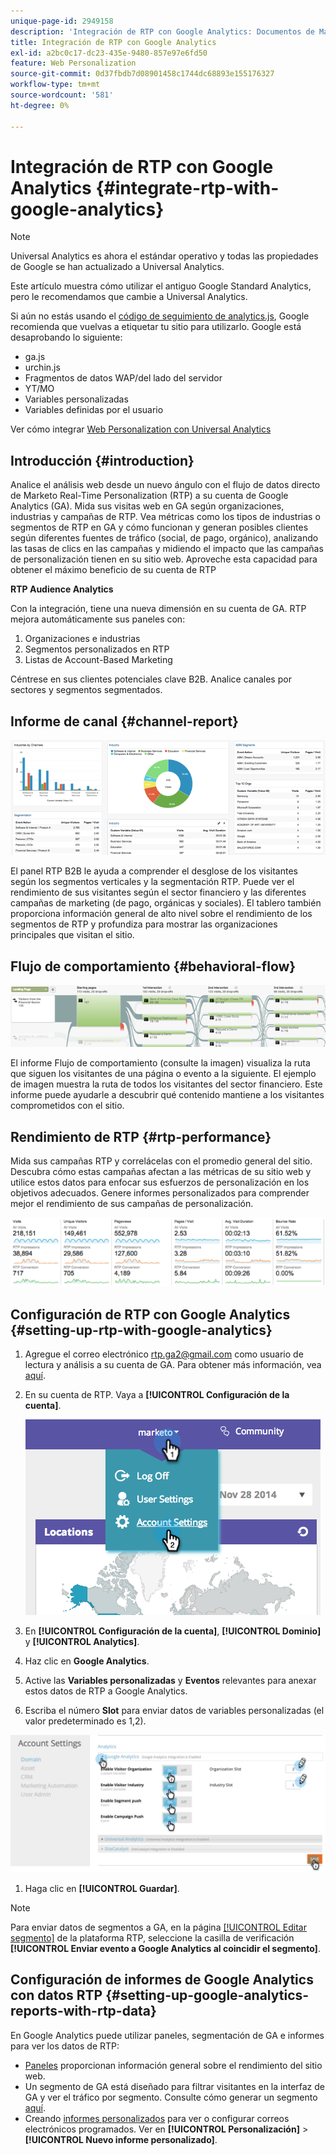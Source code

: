 ```yaml
---
unique-page-id: 2949158
description: 'Integración de RTP con Google Analytics: Documentos de Marketo: documentación del producto'
title: Integración de RTP con Google Analytics
exl-id: a2bc0c17-dc23-435e-9480-857e97e6fd50
feature: Web Personalization
source-git-commit: 0d37fbdb7d08901458c1744dc68893e155176327
workflow-type: tm+mt
source-wordcount: '581'
ht-degree: 0%

---
```


# Integración de RTP con Google Analytics {#integrate-rtp-with-google-analytics}

>[!NOTE]
>
>Universal Analytics es ahora el estándar operativo y todas las propiedades de Google se han actualizado a Universal Analytics.
>
>Este artículo muestra cómo utilizar el antiguo Google Standard Analytics, pero le recomendamos que cambie a Universal Analytics.
>
>Si aún no estás usando el [código de seguimiento de analytics.js](https://developers.google.com/analytics/devguides/collection/analyticsjs/), Google recomienda que vuelvas a etiquetar tu sitio para utilizarlo. Google está desaprobando lo siguiente:
>
>* ga.js
>* urchin.js
>* Fragmentos de datos WAP/del lado del servidor
>* YT/MO
>* Variables personalizadas
>* Variables definidas por el usuario
>
>Ver cómo integrar [Web Personalization con Universal Analytics](/help/marketo/product-docs/web-personalization/reporting-for-web-personalization/web-analytics-integrations/integrate-rtp-with-google-universal-analytics.md)

## Introducción {#introduction}

Analice el análisis web desde un nuevo ángulo con el flujo de datos directo de Marketo Real-Time Personalization (RTP) a su cuenta de Google Analytics (GA). Mida sus visitas web en GA según organizaciones, industrias y campañas de RTP. Vea métricas como los tipos de industrias o segmentos de RTP en GA y cómo funcionan y generan posibles clientes según diferentes fuentes de tráfico (social, de pago, orgánico), analizando las tasas de clics en las campañas y midiendo el impacto que las campañas de personalización tienen en su sitio web. Aproveche esta capacidad para obtener el máximo beneficio de su cuenta de RTP

**RTP Audience Analytics**

Con la integración, tiene una nueva dimensión en su cuenta de GA. RTP mejora automáticamente sus paneles con:

1. Organizaciones e industrias
1. Segmentos personalizados en RTP
1. Listas de Account-Based Marketing

Céntrese en sus clientes potenciales clave B2B. Analice canales por sectores y segmentos segmentados.

## Informe de canal {#channel-report}

![](assets/image2014-11-28-16-3a39-3a28.png)

El panel RTP B2B le ayuda a comprender el desglose de los visitantes según los segmentos verticales y la segmentación RTP. Puede ver el rendimiento de sus visitantes según el sector financiero y las diferentes campañas de marketing (de pago, orgánicas y sociales). El tablero también proporciona información general de alto nivel sobre el rendimiento de los segmentos de RTP y profundiza para mostrar las organizaciones principales que visitan el sitio.

## Flujo de comportamiento {#behavioral-flow}

![](assets/image2014-11-28-16-3a40-3a43.png)

El informe Flujo de comportamiento (consulte la imagen) visualiza la ruta que siguen los visitantes de una página o evento a la siguiente. El ejemplo de imagen muestra la ruta de todos los visitantes del sector financiero. Este informe puede ayudarle a descubrir qué contenido mantiene a los visitantes comprometidos con el sitio.

## Rendimiento de RTP {#rtp-performance}

Mida sus campañas RTP y correlácelas con el promedio general del sitio. Descubra cómo estas campañas afectan a las métricas de su sitio web y utilice estos datos para enfocar sus esfuerzos de personalización en los objetivos adecuados. Genere informes personalizados para comprender mejor el rendimiento de sus campañas de personalización.

![](assets/image2014-11-28-16-3a47-3a0.png)

## Configuración de RTP con Google Analytics {#setting-up-rtp-with-google-analytics}

1. Agregue el correo electrónico rtp.ga2@gmail.com como usuario de lectura y análisis a su cuenta de GA. Para obtener más información, vea [aquí](https://support.google.com/analytics/answer/2884495?hl=en).

1. En su cuenta de RTP. Vaya a **[!UICONTROL Configuración de la cuenta]**.

   ![](assets/image2014-11-28-16-3a54-3a40.png)

1. En **[!UICONTROL Configuración de la cuenta]**, **[!UICONTROL Dominio]** y **[!UICONTROL Analytics]**.

1. Haz clic en **Google Analytics**.

1. Active las **Variables personalizadas** y **Eventos** relevantes para anexar estos datos de RTP a Google Analytics.

1. Escriba el número **Slot** para enviar datos de variables personalizadas (el valor predeterminado es 1,2).

![](assets/image2014-11-28-17-3a0-3a17.png)

1. Haga clic en **[!UICONTROL Guardar]**.

>[!NOTE]
>
>Para enviar datos de segmentos a GA, en la página [[!UICONTROL Editar segmento]](/help/marketo/product-docs/web-personalization/using-web-segments/create-a-basic-web-segment.md) de la plataforma RTP, seleccione la casilla de verificación **[!UICONTROL Enviar evento a Google Analytics al coincidir el segmento]**.

## Configuración de informes de Google Analytics con datos RTP {#setting-up-google-analytics-reports-with-rtp-data}

En Google Analytics puede utilizar paneles, segmentación de GA e informes para ver los datos de RTP:

* [Paneles](https://support.google.com/analytics/answer/1068216?hl=en) proporcionan información general sobre el rendimiento del sitio web.
* Un segmento de GA está diseñado para filtrar visitantes en la interfaz de GA y ver el tráfico por segmento. Consulte cómo generar un segmento [aquí](https://support.google.com/analytics/answer/3124493?hl=en).
* Creando [informes personalizados](https://support.google.com/analytics/answer/1033013?hl=en) para ver o configurar correos electrónicos programados. Ver en **[!UICONTROL Personalización]** > **[!UICONTROL Nuevo informe personalizado]**.
